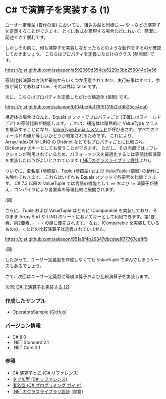 # C# で演算子を実装する (1)

ユーザー定義型 (自作の型) においても、組込み型と同様に `==` や `+` などの演算子を定義することができます。
とくに数式を表現する場合などにおいて、簡潔に記述できて便利です。

しかしその前に、何も演算子を実装しなかったらどのような動作をするのか確認しておきましょう。
こちらはプロパティを定義しただけのクラス (参照型) です。

https://gist.github.com/sakapon/a592069d354ce6229c3bb259044c3e56

等値比較演算の方法が最初からいくつか用意されており、実行結果はすべて、参照が同じであれば true、それ以外は false です。

次に、こちらはプロパティを定義しただけの構造体 (値型) です。

https://gist.github.com/sakapon/b104bcf4af76f5131fb2cfdb25cc4da0


構造体の場合はなんと、Equals メソッドでプロパティごと (正確にはフィールドごと) の等値比較が機能します。
これは、構造体は暗黙的に ValueType クラスを継承することになり、[ValueType.Equals メソッド](https://docs.microsoft.com/dotnet/api/system.valuetype.equals)が呼び出され、すべてのフィールドの値が等しいかどうか判定されるためです。
これにより、Array.IndexOf や LINQ の Distinct などでもプロパティごとに比較され、Dictionary のキーとしても使うことができます。
ただし、その内部ではリフレクションが利用されているため、パフォーマンスを最適化するには等値比較演算を実装したほうがよいとされています ([.NETのクラスライブラリ設計](https://amzn.to/3kLf0R8)より)。

ついでに、匿名型 (参照型)、Tuple (参照型) および ValueTuple (値型) の動作にも触れておきます。
これらはいずれも Equals メソッドで各要素を比較できます。
C# 7.3 以降の ValueTuple では言語の機能として `==` および `!=` 演算子が使え、コンパイラにより各要素の等値比較に展開されます。

(図)

さらに、Tuple および ValueTuple はともに IComparable を実装しており、そのまま Array.Sort や LINQ のソートにおいてキーとして利用できます。第1要素、第2要素、・・・の順に優先されます。
なお、IComparable を実装しているものの、`<` などの比較演算子は定義されていません。

https://gist.github.com/sakapon/951a8f4b29347dbcdee1f77767ce1ff9

(図)

したがって、ユーザー定義型を作成しなくても ValueTuple で済んでしまうケースもあるでしょう。

さて、次回はユーザー定義型に等値演算子および比較演算子を実装します。

次回: [C# で演算子を実装する (2)](CSharp-Operators-2.md)

### 作成したサンプル
- [OperatorsSample (GitHub)](https://github.com/sakapon/Samples-2020/tree/master/OperatorsSample)

### バージョン情報
- C# 8.0
- .NET Standard 2.1
- .NET Core 3.1

### 参照
- [C# 演算子と式 (C# リファレンス)](https://docs.microsoft.com/dotnet/csharp/language-reference/operators/)
- [タプル型 (C# リファレンス)](https://docs.microsoft.com/dotnet/csharp/language-reference/builtin-types/value-tuples)
- [匿名型 (C# プログラミング ガイド)](https://docs.microsoft.com/dotnet/csharp/programming-guide/classes-and-structs/anonymous-types)
- [.NETのクラスライブラリ設計](https://amzn.to/3kLf0R8) (書籍)
